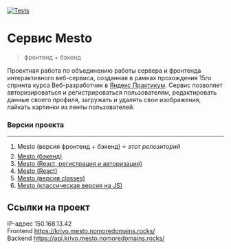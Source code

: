 [![Tests](https://github.com/yandex-praktikum/react-mesto-api-full-gha/actions/workflows/tests.yml/badge.svg)](https://github.com/yandex-praktikum/react-mesto-api-full-gha/actions/workflows/tests.yml)
# **Cервис Mesto**
> фронтенд + бэкенд

Проектная работа по объединению работы сервера и фронтенда интерактивного веб-сервиса, созданная в рамках прохождения 15го спринта курса Веб-разработчик в [Яндекс Практикум](https://practicum.yandex.ru "сервис онлайн-образования"). Сервис позволяет авторизироваться и регистрироваться пользователям, редактировать данные своего профиля, загружать и удалять свои изображения, лайкать картинки из ленты пользователей.

### **Версии проекта**
***
1. Mesto (версия фронтенд + бэкенд) :star: *этот репозиторий*
2. [Mesto (бэкенд)](https://github.com/romankrivopalov/express-mesto-gha)
3. [Mesto (React, регистрация и авторизация)](https://github.com/romankrivopalov/react-mesto-auth)
4. [Mesto (React)](https://github.com/romankrivopalov/mesto-react)
5. [Mesto (версия classes)](https://github.com/romankrivopalov/mesto)
6. [Mesto (классическая версия на JS)](https://github.com/romankrivopalov/mesto-classic)

## Ссылки на проект

IP-адрес 150.168.13.42  
Frontend https://krivo.mesto.nomoredomains.rocks/  
Backend https://api.krivo.mesto.nomoredomains.rocks/
